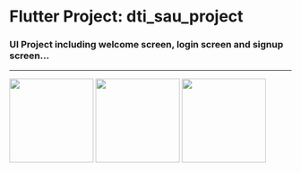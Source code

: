 # Flutter Project: dti_sau_project
### UI Project including welcome screen, login screen and signup screen...
---

<img src="https://github.com/user-attachments/assets/5956d662-58a8-4680-883a-efd964cbf66c" width="150px">

<img src="https://github.com/user-attachments/assets/4502d70a-2ef3-4294-8be2-c38a3cf045d4" width="150px">

<img src="https://github.com/user-attachments/assets/1657dd4a-9a1c-44ed-adcc-d1fd8d911d52" width="150px">




